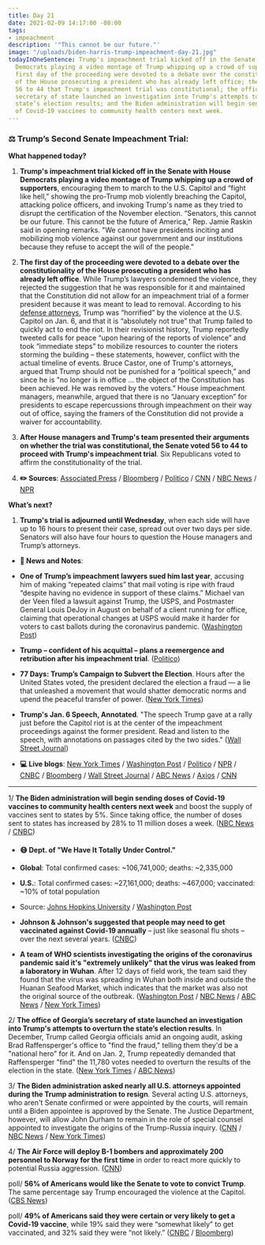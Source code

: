 ```yaml
---
title: Day 21
date: 2021-02-09 14:17:00 -08:00
tags:
- impeachment
description: '"This cannot be our future."'
image: "/uploads/biden-harris-trump-impeachment-day-21.jpg"
todayInOneSentence: Trump's impeachment trial kicked off in the Senate with House
  Democrats playing a video montage of Trump whipping up a crowd of supporters; the
  first day of the proceeding were devoted to a debate over the constitutionality
  of the House prosecuting a president who has already left office; the Senate voted
  56 to 44 that Trump's impeachment trial was constitutional; the office of Georgia’s
  secretary of state launched an investigation into Trump's attempts to overturn the
  state’s election results; and the Biden administration will begin sending doses
  of Covid-19 vaccines to community health centers next week.
---
```


### ⚖️ Trump’s Second Senate Impeachment Trial:

**What happened today?**

1. **Trump's impeachment trial kicked off in the Senate with House Democrats playing a video montage of Trump whipping up a crowd of supporters**, encouraging them to march to the U.S. Capitol and “fight like hell,” showing the pro-Trump mob violently breaching the Capitol, attacking police officers, and invoking Trump's name as they tried to disrupt the certification of the November election. “Senators, this cannot be our future. This cannot be the future of America," Rep. Jamie Raskin said in opening remarks. "We cannot have presidents inciting and mobilizing mob violence against our government and our institutions because they refuse to accept the will of the people.”

2. **The first day of the proceeding were devoted to a debate over the constitutionality of the House prosecuting a president who has already left office**. While Trump’s lawyers condemned the violence, they rejected the suggestion that he was responsible for it and maintained that the Constitution did not allow for an impeachment trial of a former president because it was meant to lead to removal. According to his [defense attorneys](https://www.washingtonpost.com/politics/trump-actions-capitol-attacks/2021/02/09/6dada250-6a3b-11eb-9ead-673168d5b874_story.html), Trump was “horrified” by the violence at the U.S. Capitol on Jan. 6, and that it is “absolutely not true” that Trump failed to quickly act to end the riot. In their revisionist history, Trump reportedly tweeted calls for peace “upon hearing of the reports of violence” and took “immediate steps” to mobilize resources to counter the rioters storming the building – these statements, however, conflict with the actual timeline of events. Bruce Castor, one of Trump's attorneys, argued that Trump should not be punished for a “political speech,” and since he is "no longer is in office ... the object of the Constitution has been achieved. He was removed by the voters.” House impeachment managers, meanwhile, argued that there is no “January exception” for presidents to escape repercussions through impeachment on their way out of office, saying the framers of the Constitution did not provide a waiver for accountability.

3. **After House managers and Trump's team presented their arguments on whether the trial was constitutional, the Senate voted 56 to 44 to proceed with Trump's impeachment trial**. Six Republicans voted to affirm the constitutionality of the trial.

4. **✏️ Sources**: [Associated Press](https://apnews.com/article/Trump-impeachment-trial-0d0916330d20cc139c64f73af5ef4647) / [Bloomberg](https://www.bloomberg.com/news/articles/2021-02-09/trump-s-trial-starts-with-fight-over-whether-case-can-proceed?sref=MIBMEEoj) / [Politico](https://www.politico.com/news/2021/02/09/house-managers-trump-impeachment-2021-467858) / [CNN](https://www.cnn.com/2021/02/09/politics/senate-impeachment-trial-day-1/index.html) / [NBC News](https://www.nbcnews.com/politics/trump-impeachment-inquiry/trump-s-second-impeachment-trial-kick-tuesday-n1257119) / [NPR](https://www.npr.org/sections/trump-impeachment-trial-live-updates/2021/02/09/965903736/graphic-video-of-capitol-insurrection-opens-trumps-impeachment-trial)

**What’s next?** 

1. **Trump's trial is adjourned until Wednesday**, when each side will have up to 16 hours to present their case, spread out over two days per side. Senators will also have four hours to question the House managers and Trump’s attorneys.

* **📝 News and Notes**:

* **One of Trump’s impeachment lawyers sued him last year**, accusing him of making “repeated claims” that mail voting is ripe with fraud “despite having no evidence in support of these claims.” Michael van der Veen filed a lawsuit against Trump, the USPS, and Postmaster General Louis DeJoy in August on behalf of a client running for office, claiming that operational changes at USPS would make it harder for voters to cast ballots during the coronavirus pandemic. ([Washington Post](https://www.washingtonpost.com/politics/trump-lawyer-suit-fraud/2021/02/09/50f0769e-6ae3-11eb-ba56-d7e2c8defa31_story.html))

* **Trump – confident of his acquittal – plans a reemergence and retribution after his impeachment trial**. ([Politico](https://www.politico.com/news/2021/02/09/trump-impeachment-reputation-467825))

* **77 Days: Trump’s Campaign to Subvert the Election**. Hours after the United States voted, the president declared the election a fraud — a lie that unleashed a movement that would shatter democratic norms and upend the peaceful transfer of power. ([New York Times](https://www.nytimes.com/2021/01/31/us/trump-election-lie.html))

* **Trump's Jan. 6 Speech, Annotated**. "The speech Trump gave at a rally just before the Capitol riot is at the center of the impeachment proceedings against the former president. Read and listen to the speech, with annotations on passages cited by the two sides." ([Wall Street Journal](https://www.wsj.com/articles/impeachment-trial-an-annotated-look-at-trumps-speech-before-the-capitol-riot-11612895979?mod=politics_lead_pos2))

* **💻 Live blogs**: [New York Times](https://www.nytimes.com/live/2021/02/09/us/trump-impeachment-trial) / [Washington Post](https://www.washingtonpost.com/politics/2021/02/09/trump-impeachment-live-updates/) / [Politico](https://www.politico.com/live-news-updates/2021/02/09/trump-impeachment-trial-live-updates-online-coverage-highlights-210209) / [NPR](https://www.npr.org/sections/trump-impeachment-trial-live-updates) / [CNBC](https://www.cnbc.com/2021/02/09/trump-impeachment-trial-live-updates-stream.html) / [Bloomberg](https://www.bloomberg.com/news/articles/2021-02-09/trump-trial-starts-with-constitutional-fight-impeachment-update?srnd=premium&sref=MIBMEEoj) / [Wall Street Journal](https://www.wsj.com/livecoverage/trump-second-impeachment-trial?mod=hp_lead_pos1) / [ABC News](https://abcnews.go.com/Politics/live-updates/trump-impeachment-trial-live-updates-senate-debate-constitutionality/?id=75741945) / [Axios](https://www.axios.com/trump-impeachment-trial-day-one-5728c1ad-bea2-4f9a-abb5-ef5456c319a1.html) / [CNN](https://www.cnn.com/politics/live-news/trump-impeachment-trial-02-09-2021/)

---

1/ **The Biden administration will begin sending doses of Covid-19 vaccines to community health centers next week** and boost the supply of vaccines sent to states by 5%. Since taking office, the number of doses sent to states has increased by 28% to 11 million doses a week. ([NBC News](https://www.nbcnews.com/politics/white-house/biden-administration-boosting-vaccine-supply-states-community-health-centers-n1257154) / [CNBC](https://www.cnbc.com/2021/02/09/biden-administration-to-begin-shipping-covid-vaccine-doses-to-community-health-centers.html))

* #### 😷 Dept. of "We Have It Totally Under Control."

* **Global**: Total confirmed cases: \~106,741,000; deaths: \~2,335,000

* **U.S.**: Total confirmed cases: \~27,161,000; deaths: \~467,000; vaccinated: \~10% of total population

* Source: [Johns Hopkins University](https://coronavirus.jhu.edu/map.html) / [Washington Post](https://www.washingtonpost.com/graphics/2020/health/covid-vaccine-states-distribution-doses/)

* **Johnson & Johnson's suggested that people may need to get vaccinated against Covid-19 annually** – just like seasonal flu shots – over the next several years. ([CNBC](https://www.cnbc.com/2021/02/09/covid-vaccine-jj-ceo-says-people-may-get-annual-shots-for-the-next-several-years.html))

* **A team of WHO scientists investigating the origins of the coronavirus pandemic said it's "extremely unlikely" that the virus was leaked from a laboratory in Wuhan**. After 12 days of field work, the team said they found that the virus was spreading in Wuhan both inside and outside the Huanan Seafood Market, which indicates that the market was also not the original source of the outbreak. ([Washington Post](https://www.washingtonpost.com/world/asia_pacific/coronavirus-who-china-investigation-wuhan/2021/02/09/2af3c44c-6a79-11eb-a66e-e27046e9e898_story.html) / [NBC News](https://www.nbcnews.com/news/world/who-s-covid-mission-china-give-first-report-n1257105) / [ABC News](https://abcnews.go.com/Health/live-updates/coronavirus/?id=75751501#75776195) / [New York Times](https://www.nytimes.com/live/2021/02/09/world/covid-19-coronavirus/a-who-team-tracing-the-pandemics-origins-in-china-discusses-its-findings))

2/ **The office of Georgia’s secretary of state launched an investigation into Trump's attempts to overturn the state’s election results**. In December, Trump called Georgia officials amid an ongoing audit, asking Brad Raffensperger's office to "find the fraud," telling them they'd be a "national hero" for it. And on Jan. 2, Trump repeatedly demanded that Raffensperger "find" the 11,780 votes needed to overturn the results of the election in the state. ([New York Times](https://www.nytimes.com/2021/02/08/us/politics/trump-georgia-election-investigation.html) / [ABC News](https://abcnews.go.com/Politics/georgia-election-officials-formally-launch-investigation-trump-phone/story?id=75760557))

3/ **The Biden administration asked nearly all U.S. attorneys appointed during the Trump administration to resign**. Several acting U.S. attorneys, who aren't Senate confirmed or were appointed by the courts, will remain until a Biden appointee is approved by the Senate. The Justice Department, however, will allow John Durham to remain in the role of special counsel appointed to investigate the origins of the Trump-Russia inquiry. ([CNN](https://www.cnn.com/2021/02/08/politics/leftover-trump-us-attorneys/index.html) / [NBC News](https://www.nbcnews.com/politics/politics-news/biden-s-justice-department-ask-nearly-all-trump-era-u-n1257100) / [New York Times](https://www.nytimes.com/2021/02/09/us/politics/durham-us-attorneys-biden.html))

4/ **The Air Force will deploy B-1 bombers and approximately 200 personnel to Norway for the first time** in order to react more quickly to potential Russia aggression. ([CNN](https://www.cnn.com/2021/02/08/politics/us-b-1-bombers-norway/index.html))

poll/ **56% of Americans would like the Senate to vote to convict Trump**. The same percentage say Trump encouraged the violence at the Capitol. ([CBS News](https://www.cbsnews.com/news/impeachment-trial-trump-conviction-opinion-poll/))

poll/ **49% of Americans said they were certain or very likely to get a Covid-19 vaccine**, while 19% said they were “somewhat likely” to get vaccinated, and 32% said they were “not likely.” ([CNBC](https://www.cnbc.com/2021/02/09/nearly-half-of-adult-americans-say-they-intend-to-receive-a-covid-vaccine-cdc-study-finds-.html) / [Bloomberg](https://www.bloomberg.com/news/articles/2021-02-09/at-risk-adults-workers-were-reluctant-to-get-covid-19-vaccine?srnd=premium&sref=MIBMEEoj))